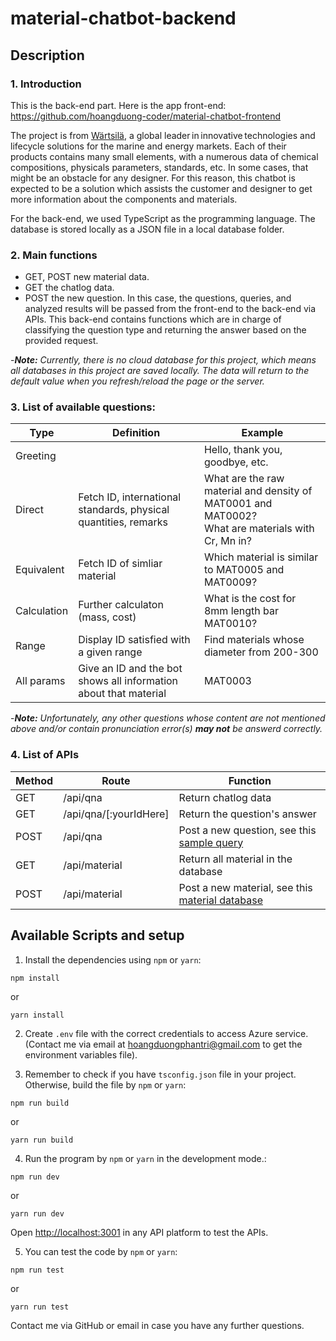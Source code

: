 # material-chatbot-backend

## Description

### 1. Introduction

This is the back-end part. Here is the app front-end: https://github.com/hoangduong-coder/material-chatbot-frontend

The project is from [Wärtsilä](https://www.wartsila.com/), a global leader in innovative technologies and lifecycle solutions for the marine and energy markets. Each of their products contains many small elements, with a numerous data of chemical compositions, physicals parameters, standards, etc. In some cases, that might be an obstacle for any designer. For this reason, this chatbot is expected to be a solution which assists the customer and designer to get more information about the components and materials.

For the back-end, we used TypeScript as the programming language. The database is stored locally as a JSON file in a local database folder.

### 2. Main functions

- GET, POST new material data.
- GET the chatlog data.
- POST the new question. In this case, the questions, queries, and analyzed results will be passed from the front-end to the back-end via APIs. This back-end contains functions which are in charge of classifying the question type and returning the answer based on the provided request.

-***Note:** Currently, there is no cloud database for this project, which means all databases in this project are saved locally. The data will return to the default value when you refresh/reload the page or the server.*

### 3. List of available questions:

| Type | Definition | Example |
| --- | --- | --- |
| Greeting | | Hello, thank you, goodbye, etc. |
| Direct | Fetch ID, international standards, physical quantities, remarks | What are the raw material and density of MAT0001 and MAT0002? <br> What are materials with Cr, Mn in?|
| Equivalent | Fetch ID of simliar material | Which material is similar to MAT0005 and MAT0009? |
| Calculation | Further calculaton (mass, cost) | What is the cost for 8mm length bar MAT0010? |
| Range | Display ID satisfied with a given range | Find materials whose diameter from 200-300 |
| All params | Give an ID and the bot shows all information about that material | MAT0003 |

-***Note:** Unfortunately, any other questions whose content are not mentioned above and/or contain pronunciation error(s) **may not** be answerd correctly.*

### 4. List of APIs

| Method | Route | Function |
| --- | --- | --- |
| GET | /api/qna | Return chatlog data |
| GET | /api/qna/[:yourIdHere] | Return the question's answer |
| POST | /api/qna | Post a new question, see this [sample query](https://github.com/hoangduong-coder/material-chatbot-backend/blob/main/src/sample/sampleQuery.json) |
| GET | /api/material | Return all material in the database |
| POST | /api/material | Post a new material, see this [material database](https://github.com/hoangduong-coder/material-chatbot-backend/blob/main/src/data/material.json) |

## Available Scripts and setup

1. Install the dependencies using `npm` or `yarn`:

```
npm install
```

or

```
yarn install
```

2. Create `.env` file with the correct credentials to access Azure service. (Contact me via email at hoangduongphantri@gmail.com to get the environment variables file).

3. Remember to check if you have `tsconfig.json` file in your project. Otherwise, build the file by `npm` or `yarn`:
```
npm run build
```
or
```
yarn run build
```
4. Run the program by `npm` or `yarn` in the development mode.:

```
npm run dev
```

or

```
yarn run dev
```

Open [http://localhost:3001](http://localhost:3001) in any API platform to test the APIs.

5. You can test the code by `npm` or `yarn`:
```
npm run test
```
or
```
yarn run test
```

Contact me via GitHub or email in case you have any further questions. 

